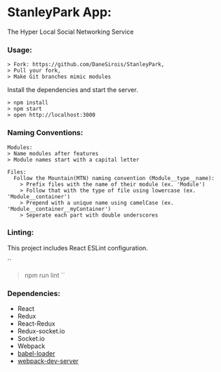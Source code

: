 StanleyPark App:
==========================================
The Hyper Local Social Networking Service


### Usage:

```
> Fork: https://github.com/DaneSirois/StanleyPark,
> Pull your fork,
> Make Git branches mimic modules
```

Install the dependencies and start the server.

```
> npm install
> npm start
> open http://localhost:3000
```

### Naming Conventions:

```
Modules:
> Name modules after features
> Module names start with a capital letter

Files:
  Follow the Mountain(MTN) naming convention (Module__type__name):
    > Prefix files with the name of their module (ex. 'Module')
    > Follow that with the type of file using lowercase (ex. 'Module__container')
    > Prepend with a unique name using camelCase (ex. 'Module__container__myContainer')
    > Seperate each part with double underscores
```

### Linting:

This project includes React ESLint configuration.

``
> npm run lint
``

### Dependencies:

* React
* Redux
* React-Redux
* Redux-socket.io
* Socket.io
* Webpack
* [babel-loader](https://github.com/babel/babel-loader)
* [webpack-dev-server](https://github.com/webpack/webpack-dev-server)
